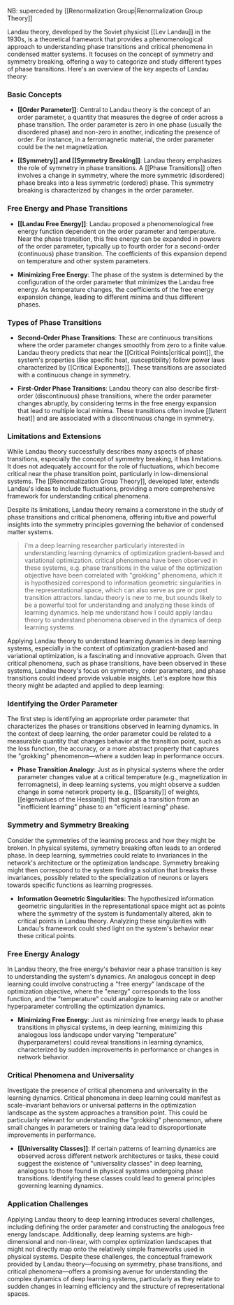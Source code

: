 NB: superceded by [[Renormalization Group|Renormalization Group Theory]]

Landau theory, developed by the Soviet physicist [[Lev Landau]] in the 1930s, is a theoretical framework that provides a phenomenological approach to understanding phase transitions and critical phenomena in condensed matter systems. It focuses on the concept of symmetry and symmetry breaking, offering a way to categorize and study different types of phase transitions. Here's an overview of the key aspects of Landau theory:

### Basic Concepts

- **[[Order Parameter]]**: Central to Landau theory is the concept of an order parameter, a quantity that measures the degree of order across a phase transition. The order parameter is zero in one phase (usually the disordered phase) and non-zero in another, indicating the presence of order. For instance, in a ferromagnetic material, the order parameter could be the net magnetization.

- **[[Symmetry]] and [[Symmetry Breaking]]**: Landau theory emphasizes the role of symmetry in phase transitions. A [[Phase Transitions]] often involves a change in symmetry, where the more symmetric (disordered) phase breaks into a less symmetric (ordered) phase. This symmetry breaking is characterized by changes in the order parameter.

### Free Energy and Phase Transitions

- **[[Landau Free Energy]]**: Landau proposed a phenomenological free energy function dependent on the order parameter and temperature. Near the phase transition, this free energy can be expanded in powers of the order parameter, typically up to fourth order for a second-order (continuous) phase transition. The coefficients of this expansion depend on temperature and other system parameters.

- **Minimizing Free Energy**: The phase of the system is determined by the configuration of the order parameter that minimizes the Landau free energy. As temperature changes, the coefficients of the free energy expansion change, leading to different minima and thus different phases.

### Types of Phase Transitions

- **Second-Order Phase Transitions**: These are continuous transitions where the order parameter changes smoothly from zero to a finite value. Landau theory predicts that near the [[Critical Points|critical point]], the system's properties (like specific heat, susceptibility) follow power laws characterized by [[Critical Exponents]]. These transitions are associated with a continuous change in symmetry.

- **First-Order Phase Transitions**: Landau theory can also describe first-order (discontinuous) phase transitions, where the order parameter changes abruptly, by considering terms in the free energy expansion that lead to multiple local minima. These transitions often involve [[latent heat]] and are associated with a discontinuous change in symmetry.

### Limitations and Extensions

While Landau theory successfully describes many aspects of phase transitions, especially the concept of symmetry breaking, it has limitations. It does not adequately account for the role of fluctuations, which become critical near the phase transition point, particularly in low-dimensional systems. The [[Renormalization Group Theory]], developed later, extends Landau's ideas to include fluctuations, providing a more comprehensive framework for understanding critical phenomena.

Despite its limitations, Landau theory remains a cornerstone in the study of phase transitions and critical phenomena, offering intuitive and powerful insights into the symmetry principles governing the behavior of condensed matter systems.


>i'm a deep learning researcher particularly interested in understanding learning dynamics of optimization gradient-based and variational optimization. critical phenomena have been observed in these systems, e.g. phase transitions in the value of the optimization objective have been correlated with "grokking" phenomena, which it is hypothesized correspond to information geometric singularities in the representational space, which can also serve as pre or post transition attractors. landau theory is new to me, but sounds likely to be a powerful tool for understanding and analyzing these kinds of learning dynamics. help me understand how I could apply landau theory to understand phenomena observed in the dynamics of deep learning systems

Applying Landau theory to understand learning dynamics in deep learning systems, especially in the context of optimization gradient-based and variational optimization, is a fascinating and innovative approach. Given that critical phenomena, such as phase transitions, have been observed in these systems, Landau theory's focus on symmetry, order parameters, and phase transitions could indeed provide valuable insights. Let's explore how this theory might be adapted and applied to deep learning:

### Identifying the Order Parameter

The first step is identifying an appropriate order parameter that characterizes the phases or transitions observed in learning dynamics. In the context of deep learning, the order parameter could be related to a measurable quantity that changes behavior at the transition point, such as the loss function, the accuracy, or a more abstract property that captures the "grokking" phenomenon—where a sudden leap in performance occurs.

- **Phase Transition Analogy**: Just as in physical systems where the order parameter changes value at a critical temperature (e.g., magnetization in ferromagnets), in deep learning systems, you might observe a sudden change in some network property (e.g., [[Sparsity]] of weights, [[eigenvalues of the Hessian]]) that signals a transition from an "inefficient learning" phase to an "efficient learning" phase.

### Symmetry and Symmetry Breaking

Consider the symmetries of the learning process and how they might be broken. In physical systems, symmetry breaking often leads to an ordered phase. In deep learning, symmetries could relate to invariances in the network's architecture or the optimization landscape. Symmetry breaking might then correspond to the system finding a solution that breaks these invariances, possibly related to the specialization of neurons or layers towards specific functions as learning progresses.

- **Information Geometric Singularities**: The hypothesized information geometric singularities in the representational space might act as points where the symmetry of the system is fundamentally altered, akin to critical points in Landau theory. Analyzing these singularities with Landau's framework could shed light on the system's behavior near these critical points.

### Free Energy Analogy

In Landau theory, the free energy's behavior near a phase transition is key to understanding the system's dynamics. An analogous concept in deep learning could involve constructing a "free energy" landscape of the optimization objective, where the "energy" corresponds to the loss function, and the "temperature" could analogize to learning rate or another hyperparameter controlling the optimization dynamics.

- **Minimizing Free Energy**: Just as minimizing free energy leads to phase transitions in physical systems, in deep learning, minimizing this analogous loss landscape under varying "temperature" (hyperparameters) could reveal transitions in learning dynamics, characterized by sudden improvements in performance or changes in network behavior.

### Critical Phenomena and Universality

Investigate the presence of critical phenomena and universality in the learning dynamics. Critical phenomena in deep learning could manifest as scale-invariant behaviors or universal patterns in the optimization landscape as the system approaches a transition point. This could be particularly relevant for understanding the "grokking" phenomenon, where small changes in parameters or training data lead to disproportionate improvements in performance.

- **[[Universality Classes]]**: If certain patterns of learning dynamics are observed across different network architectures or tasks, these could suggest the existence of "universality classes" in deep learning, analogous to those found in physical systems undergoing phase transitions. Identifying these classes could lead to general principles governing learning dynamics.

### Application Challenges

Applying Landau theory to deep learning introduces several challenges, including defining the order parameter and constructing the analogous free energy landscape. Additionally, deep learning systems are high-dimensional and non-linear, with complex optimization landscapes that might not directly map onto the relatively simple frameworks used in physical systems. Despite these challenges, the conceptual framework provided by Landau theory—focusing on symmetry, phase transitions, and critical phenomena—offers a promising avenue for understanding the complex dynamics of deep learning systems, particularly as they relate to sudden changes in learning efficiency and the structure of representational spaces.